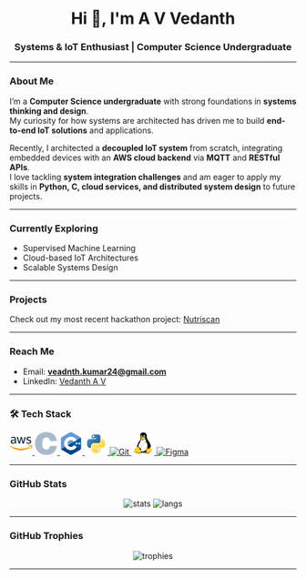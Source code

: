 <h1 align="center">Hi 👋, I'm A V Vedanth</h1>
<h3 align="center">Systems & IoT Enthusiast | Computer Science Undergraduate</h3>

---

### About Me  
I’m a **Computer Science undergraduate** with strong foundations in **systems thinking and design**.  
My curiosity for how systems are architected has driven me to build **end-to-end IoT solutions** and applications.  

 Recently, I architected a **decoupled IoT system** from scratch, integrating embedded devices with an **AWS cloud backend** via **MQTT** and **RESTful APIs**.  
 I love tackling **system integration challenges** and am eager to apply my skills in **Python, C, cloud services, and distributed system design** to future projects.  

---

### Currently Exploring  
- Supervised Machine Learning  
- Cloud-based IoT Architectures  
- Scalable Systems Design  

---

### Projects  
Check out my most recent hackathon project: [Nutriscan](https://github.com/aayushsingh12/NutriScan.git)

---

### Reach Me  
- Email: **veadnth.kumar24@gmail.com**  
- LinkedIn: [Vedanth A V](https://www.linkedin.com/in/vedanth-a-v-137587260/)  

---

### 🛠️ Tech Stack  
<p align="left"> 
  <a href="https://aws.amazon.com" target="_blank"> <img src="https://raw.githubusercontent.com/devicons/devicon/master/icons/amazonwebservices/amazonwebservices-original-wordmark.svg" alt="AWS" width="40" height="40"/> </a>
  <a href="https://www.cprogramming.com/" target="_blank"> <img src="https://raw.githubusercontent.com/devicons/devicon/master/icons/c/c-original.svg" alt="C" width="40" height="40"/> </a>
  <a href="https://www.w3schools.com/cpp/" target="_blank"> <img src="https://raw.githubusercontent.com/devicons/devicon/master/icons/cplusplus/cplusplus-original.svg" alt="C++" width="40" height="40"/> </a>
  <a href="https://www.python.org" target="_blank"> <img src="https://raw.githubusercontent.com/devicons/devicon/master/icons/python/python-original.svg" alt="Python" width="40" height="40"/> </a>
  <a href="https://git-scm.com/" target="_blank"> <img src="https://www.vectorlogo.zone/logos/git-scm/git-scm-icon.svg" alt="Git" width="40" height="40"/> </a>
  <a href="https://www.linux.org/" target="_blank"> <img src="https://raw.githubusercontent.com/devicons/devicon/master/icons/linux/linux-original.svg" alt="Linux" width="40" height="40"/> </a>
  <a href="https://www.figma.com/" target="_blank"> <img src="https://www.vectorlogo.zone/logos/figma/figma-icon.svg" alt="Figma" width="40" height="40"/> </a>
</p>

---

### GitHub Stats  
<p align="center">
  <img src="https://github-readme-stats.vercel.app/api?username=escape-kinetics&show_icons=true&theme=tokyonight" alt="stats" height="160"/>
  <img src="https://github-readme-stats.vercel.app/api/top-langs/?username=escape-kinetics&layout=compact&theme=tokyonight" alt="langs" height="160"/>
</p>

---

###  GitHub Trophies  
<p align="center">
  <img src="https://github-profile-trophy.vercel.app/?username=escape-kinetics&theme=tokyonight&row=1&column=6" alt="trophies" />
</p>

---

